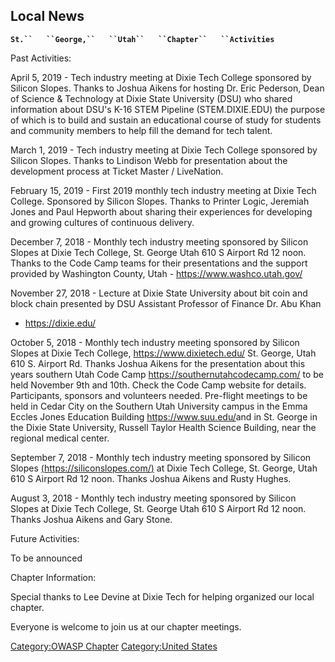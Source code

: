 ## Local News

**`St.``   ``George,``   ``Utah``   ``Chapter``   ``Activities`**

Past Activities:

April 5, 2019 - Tech industry meeting at Dixie Tech College sponsored by
Silicon Slopes. Thanks to Joshua Aikens for hosting Dr. Eric Pederson,
Dean of Science & Technology at Dixie State University (DSU) who shared
information about DSU's K-16 STEM Pipeline (STEM.DIXIE.EDU) the purpose
of which is to build and sustain an educational course of study for
students and community members to help fill the demand for tech talent.

March 1, 2019 - Tech industry meeting at Dixie Tech College sponsored by
Silicon Slopes. Thanks to Lindison Webb for presentation about the
development process at Ticket Master / LiveNation.

February 15, 2019 - First 2019 monthly tech industry meeting at Dixie
Tech College. Sponsored by Silicon Slopes. Thanks to Printer Logic,
Jeremiah Jones and Paul Hepworth about sharing their experiences for
developing and growing cultures of continuous delivery.

December 7, 2018 - Monthly tech industry meeting sponsored by Silicon
Slopes at Dixie Tech College, St. George Utah 610 S Airport Rd 12 noon.
Thanks to the Code Camp teams for their presentations and the support
provided by Washington County, Utah - <https://www.washco.utah.gov/>

November 27, 2018 - Lecture at Dixie State University about bit coin and
block chain presented by DSU Assistant Professor of Finance Dr. Abu Khan
- <https://dixie.edu/>

October 5, 2018 - Monthly tech industry meeting sponsored by Silicon
Slopes at Dixie Tech College, <https://www.dixietech.edu/> St. George,
Utah 610 S. Airport Rd. Thanks Joshua Aikens for the presentation about
this years southern Utah Code Camp <https://southernutahcodecamp.com/>
to be held November 9th and 10th. Check the Code Camp website for
details. Participants, sponsors and volunteers needed. Pre-flight
meetings to be held in Cedar City on the Southern Utah University campus
in the Emma Eccles Jones Education Building <https://www.suu.edu/>and in
St. George in the Dixie State University, Russell Taylor Health Science
Building, near the regional medical center.

September 7, 2018 - Monthly tech industry meeting sponsored by Silicon
Slopes [(https://siliconslopes.com/)](https://siliconslopes.com/) at
Dixie Tech College, St. George, Utah 610 S Airport Rd 12 noon. Thanks
Joshua Aikens and Rusty Hughes.

August 3, 2018 - Monthly tech industry meeting sponsored by Silicon
Slopes at Dixie Tech College, St. George Utah 610 S Airport Rd 12 noon.
Thanks Joshua Aikens and Gary Stone.

Future Activities:

To be announced

Chapter Information:

Special thanks to Lee Devine at Dixie Tech for helping organized our
local chapter.

Everyone is welcome to join us at our chapter meetings.

[Category:OWASP Chapter](Category:OWASP_Chapter "wikilink")
[Category:United States](Category:United_States "wikilink")